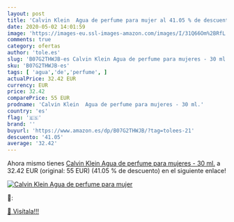 ```yaml
---
layout: post
title: 'Calvin Klein  Agua de perfume para mujer al 41.05 % de descuento'
date: 2020-05-02 14:01:59
image: 'https://images-eu.ssl-images-amazon.com/images/I/31Q66Om%2BRfL._SL400_.jpg'
comments: true
category: ofertas
author: 'tole.es'
slug: 'B07G2THWJB-es Calvin Klein Agua de perfume para mujeres - 30 ml.'
sku: 'B07G2THWJB-es'
tags: [ 'agua','de','perfume', ]
actualPrice: 32.42 EUR
currency: EUR
price: 32.42
comparePrice: 55 EUR
prodname: 'Calvin Klein  Agua de perfume para mujeres - 30 ml.'
country: 'es'
flag: '🇪🇸'
brand: ''
buyurl: 'https://www.amazon.es/dp/B07G2THWJB/?tag=tolees-21'
descuento: '41.05'
average: '32.42'
---
```


Ahora mismo tienes [Calvin Klein  Agua de perfume para mujeres - 30 ml.](https://www.amazon.es/dp/B07G2THWJB/?tag=tolees-21) a 32.42 EUR (original: 55 EUR) (41.05 %  de descuento) en el siguiente enlace!

[![Calvin Klein  Agua de perfume para mujer](https://images-eu.ssl-images-amazon.com/images/I/31Q66Om%2BRfL._SL400_.jpg)](https://www.amazon.es/dp/B07G2THWJB/?tag=tolees-21)

🔎:


[🛒 Visítala!!!](https://www.amazon.es/dp/B07G2THWJB/?tag=tolees-21)
